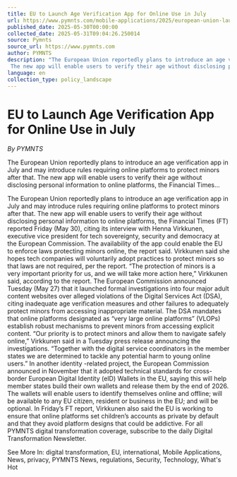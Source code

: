 ```yaml
---
title: EU to Launch Age Verification App for Online Use in July
url: https://www.pymnts.com/mobile-applications/2025/european-union-launch-age-verification-app-online-use-july/
published_date: 2025-05-30T00:00:00
collected_date: 2025-05-31T09:04:26.250014
source: Pymnts
source_url: https://www.pymnts.com
author: PYMNTS
description: "The European Union reportedly plans to introduce an age verification app in July and may introduce rules requiring online platforms to protect minors after that. 
 The new app will enable users to verify their age without disclosing personal information to online platforms, the Financial Times..."
language: en
collection_type: policy_landscape
---
```


# EU to Launch Age Verification App for Online Use in July

*By PYMNTS*

The European Union reportedly plans to introduce an age verification app in July and may introduce rules requiring online platforms to protect minors after that. 
 The new app will enable users to verify their age without disclosing personal information to online platforms, the Financial Times...

The European Union reportedly plans to introduce an age verification app in July and may introduce rules requiring online platforms to protect minors after that. 
 The new app will enable users to verify their age without disclosing personal information to online platforms, the Financial Times (FT) reported Friday (May 30), citing its interview with Henna Virkkunen, executive vice president for tech sovereignty, security and democracy at the European Commission. 
 The availability of the app could enable the EU to enforce laws protecting minors online, the report said. Virkkunen said she hopes tech companies will voluntarily adopt practices to protect minors so that laws are not required, per the report. 
 “The protection of minors is a very important priority for us, and we will take more action here,” Virkkunen said, according to the report. 
 The European Commission announced Tuesday (May 27) that it launched formal investigations into four major adult content websites over alleged violations of the Digital Services Act (DSA), citing inadequate age verification measures and other failures to adequately protect minors from accessing inappropriate material. 
 The DSA mandates that online platforms designated as “very large online platforms” (VLOPs) establish robust mechanisms to prevent minors from accessing explicit content. 
 “Our priority is to protect minors and allow them to navigate safely online,” Virkkunen said in a Tuesday press release announcing the investigations. “Together with the digital service coordinators in the member states we are determined to tackle any potential harm to young online users.” 
 In another identity -related project, the European Commission announced in November that it adopted technical standards for cross-border European Digital Identity (eID) Wallets in the EU, saying this will help member states build their own wallets and release them by the end of 2026. 
 The wallets will enable users to identify themselves online and offline; will be available to any EU citizen, resident or business in the EU; and will be optional. 
 In Friday’s FT report, Virkkunen also said the EU is working to ensure that online platforms set children’s accounts as private by default and that they avoid platform designs that could be addictive. 
 For all PYMNTS digital transformation coverage, subscribe to the daily Digital Transformation Newsletter. 
 
 See More In: digital transformation, EU, international, Mobile Applications, News, privacy, PYMNTS News, regulations, Security, Technology, What's Hot